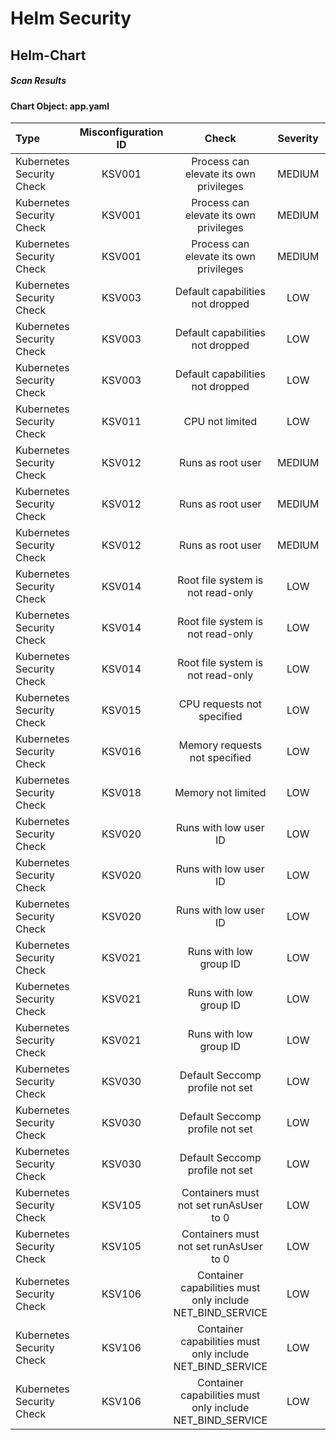 # Helm Security

## Helm-Chart

##### Scan Results

#### Chart Object: app.yaml
    

      
| Type         |    Misconfiguration ID   |   Check  |  Severity |                   Explaination                   | Links  |
|:----------------|:------------------:|:-----------:|:------------------:|-----------------------------------------|-----------------------------------------|
| Kubernetes Security Check         |    KSV001   |   Process can elevate its own privileges  |  MEDIUM | <details><summary>Expand...</summary> A program inside the container can elevate its own privileges and run as root, which might give the program control over the container and node. <br /> <hr /> <br /> Container &#39;prepare&#39; of Deployment &#39;RELEASE-NAME-flame&#39; should set &#39;securityContext.allowPrivilegeEscalation&#39; to false </details>| <details><summary>Expand...</summary><a href="https://kubernetes.io/docs/concepts/security/pod-security-standards/#restricted">https://kubernetes.io/docs/concepts/security/pod-security-standards/#restricted</a><br /><a href="https://avd.aquasec.com/misconfig/ksv001">https://avd.aquasec.com/misconfig/ksv001</a><br /></details>  |
| Kubernetes Security Check         |    KSV001   |   Process can elevate its own privileges  |  MEDIUM | <details><summary>Expand...</summary> A program inside the container can elevate its own privileges and run as root, which might give the program control over the container and node. <br /> <hr /> <br /> Container &#39;RELEASE-NAME-flame&#39; of Deployment &#39;RELEASE-NAME-flame&#39; should set &#39;securityContext.allowPrivilegeEscalation&#39; to false </details>| <details><summary>Expand...</summary><a href="https://kubernetes.io/docs/concepts/security/pod-security-standards/#restricted">https://kubernetes.io/docs/concepts/security/pod-security-standards/#restricted</a><br /><a href="https://avd.aquasec.com/misconfig/ksv001">https://avd.aquasec.com/misconfig/ksv001</a><br /></details>  |
| Kubernetes Security Check         |    KSV001   |   Process can elevate its own privileges  |  MEDIUM | <details><summary>Expand...</summary> A program inside the container can elevate its own privileges and run as root, which might give the program control over the container and node. <br /> <hr /> <br /> Container &#39;RELEASE-NAME-flame-manifests&#39; of Job &#39;RELEASE-NAME-flame-manifests&#39; should set &#39;securityContext.allowPrivilegeEscalation&#39; to false </details>| <details><summary>Expand...</summary><a href="https://kubernetes.io/docs/concepts/security/pod-security-standards/#restricted">https://kubernetes.io/docs/concepts/security/pod-security-standards/#restricted</a><br /><a href="https://avd.aquasec.com/misconfig/ksv001">https://avd.aquasec.com/misconfig/ksv001</a><br /></details>  |
| Kubernetes Security Check         |    KSV003   |   Default capabilities not dropped  |  LOW | <details><summary>Expand...</summary> The container should drop all default capabilities and add only those that are needed for its execution. <br /> <hr /> <br /> Container &#39;prepare&#39; of Deployment &#39;RELEASE-NAME-flame&#39; should add &#39;ALL&#39; to &#39;securityContext.capabilities.drop&#39; </details>| <details><summary>Expand...</summary><a href="https://kubesec.io/basics/containers-securitycontext-capabilities-drop-index-all/">https://kubesec.io/basics/containers-securitycontext-capabilities-drop-index-all/</a><br /><a href="https://avd.aquasec.com/misconfig/ksv003">https://avd.aquasec.com/misconfig/ksv003</a><br /></details>  |
| Kubernetes Security Check         |    KSV003   |   Default capabilities not dropped  |  LOW | <details><summary>Expand...</summary> The container should drop all default capabilities and add only those that are needed for its execution. <br /> <hr /> <br /> Container &#39;RELEASE-NAME-flame&#39; of Deployment &#39;RELEASE-NAME-flame&#39; should add &#39;ALL&#39; to &#39;securityContext.capabilities.drop&#39; </details>| <details><summary>Expand...</summary><a href="https://kubesec.io/basics/containers-securitycontext-capabilities-drop-index-all/">https://kubesec.io/basics/containers-securitycontext-capabilities-drop-index-all/</a><br /><a href="https://avd.aquasec.com/misconfig/ksv003">https://avd.aquasec.com/misconfig/ksv003</a><br /></details>  |
| Kubernetes Security Check         |    KSV003   |   Default capabilities not dropped  |  LOW | <details><summary>Expand...</summary> The container should drop all default capabilities and add only those that are needed for its execution. <br /> <hr /> <br /> Container &#39;RELEASE-NAME-flame-manifests&#39; of Job &#39;RELEASE-NAME-flame-manifests&#39; should add &#39;ALL&#39; to &#39;securityContext.capabilities.drop&#39; </details>| <details><summary>Expand...</summary><a href="https://kubesec.io/basics/containers-securitycontext-capabilities-drop-index-all/">https://kubesec.io/basics/containers-securitycontext-capabilities-drop-index-all/</a><br /><a href="https://avd.aquasec.com/misconfig/ksv003">https://avd.aquasec.com/misconfig/ksv003</a><br /></details>  |
| Kubernetes Security Check         |    KSV011   |   CPU not limited  |  LOW | <details><summary>Expand...</summary> Enforcing CPU limits prevents DoS via resource exhaustion. <br /> <hr /> <br /> Container &#39;RELEASE-NAME-flame-manifests&#39; of Job &#39;RELEASE-NAME-flame-manifests&#39; should set &#39;resources.limits.cpu&#39; </details>| <details><summary>Expand...</summary><a href="https://cloud.google.com/blog/products/containers-kubernetes/kubernetes-best-practices-resource-requests-and-limits">https://cloud.google.com/blog/products/containers-kubernetes/kubernetes-best-practices-resource-requests-and-limits</a><br /><a href="https://avd.aquasec.com/misconfig/ksv011">https://avd.aquasec.com/misconfig/ksv011</a><br /></details>  |
| Kubernetes Security Check         |    KSV012   |   Runs as root user  |  MEDIUM | <details><summary>Expand...</summary> &#39;runAsNonRoot&#39; forces the running image to run as a non-root user to ensure least privileges. <br /> <hr /> <br /> Container &#39;prepare&#39; of Deployment &#39;RELEASE-NAME-flame&#39; should set &#39;securityContext.runAsNonRoot&#39; to true </details>| <details><summary>Expand...</summary><a href="https://kubernetes.io/docs/concepts/security/pod-security-standards/#restricted">https://kubernetes.io/docs/concepts/security/pod-security-standards/#restricted</a><br /><a href="https://avd.aquasec.com/misconfig/ksv012">https://avd.aquasec.com/misconfig/ksv012</a><br /></details>  |
| Kubernetes Security Check         |    KSV012   |   Runs as root user  |  MEDIUM | <details><summary>Expand...</summary> &#39;runAsNonRoot&#39; forces the running image to run as a non-root user to ensure least privileges. <br /> <hr /> <br /> Container &#39;RELEASE-NAME-flame&#39; of Deployment &#39;RELEASE-NAME-flame&#39; should set &#39;securityContext.runAsNonRoot&#39; to true </details>| <details><summary>Expand...</summary><a href="https://kubernetes.io/docs/concepts/security/pod-security-standards/#restricted">https://kubernetes.io/docs/concepts/security/pod-security-standards/#restricted</a><br /><a href="https://avd.aquasec.com/misconfig/ksv012">https://avd.aquasec.com/misconfig/ksv012</a><br /></details>  |
| Kubernetes Security Check         |    KSV012   |   Runs as root user  |  MEDIUM | <details><summary>Expand...</summary> &#39;runAsNonRoot&#39; forces the running image to run as a non-root user to ensure least privileges. <br /> <hr /> <br /> Container &#39;RELEASE-NAME-flame-manifests&#39; of Job &#39;RELEASE-NAME-flame-manifests&#39; should set &#39;securityContext.runAsNonRoot&#39; to true </details>| <details><summary>Expand...</summary><a href="https://kubernetes.io/docs/concepts/security/pod-security-standards/#restricted">https://kubernetes.io/docs/concepts/security/pod-security-standards/#restricted</a><br /><a href="https://avd.aquasec.com/misconfig/ksv012">https://avd.aquasec.com/misconfig/ksv012</a><br /></details>  |
| Kubernetes Security Check         |    KSV014   |   Root file system is not read-only  |  LOW | <details><summary>Expand...</summary> An immutable root file system prevents applications from writing to their local disk. This can limit intrusions, as attackers will not be able to tamper with the file system or write foreign executables to disk. <br /> <hr /> <br /> Container &#39;prepare&#39; of Deployment &#39;RELEASE-NAME-flame&#39; should set &#39;securityContext.readOnlyRootFilesystem&#39; to true </details>| <details><summary>Expand...</summary><a href="https://kubesec.io/basics/containers-securitycontext-readonlyrootfilesystem-true/">https://kubesec.io/basics/containers-securitycontext-readonlyrootfilesystem-true/</a><br /><a href="https://avd.aquasec.com/misconfig/ksv014">https://avd.aquasec.com/misconfig/ksv014</a><br /></details>  |
| Kubernetes Security Check         |    KSV014   |   Root file system is not read-only  |  LOW | <details><summary>Expand...</summary> An immutable root file system prevents applications from writing to their local disk. This can limit intrusions, as attackers will not be able to tamper with the file system or write foreign executables to disk. <br /> <hr /> <br /> Container &#39;RELEASE-NAME-flame&#39; of Deployment &#39;RELEASE-NAME-flame&#39; should set &#39;securityContext.readOnlyRootFilesystem&#39; to true </details>| <details><summary>Expand...</summary><a href="https://kubesec.io/basics/containers-securitycontext-readonlyrootfilesystem-true/">https://kubesec.io/basics/containers-securitycontext-readonlyrootfilesystem-true/</a><br /><a href="https://avd.aquasec.com/misconfig/ksv014">https://avd.aquasec.com/misconfig/ksv014</a><br /></details>  |
| Kubernetes Security Check         |    KSV014   |   Root file system is not read-only  |  LOW | <details><summary>Expand...</summary> An immutable root file system prevents applications from writing to their local disk. This can limit intrusions, as attackers will not be able to tamper with the file system or write foreign executables to disk. <br /> <hr /> <br /> Container &#39;RELEASE-NAME-flame-manifests&#39; of Job &#39;RELEASE-NAME-flame-manifests&#39; should set &#39;securityContext.readOnlyRootFilesystem&#39; to true </details>| <details><summary>Expand...</summary><a href="https://kubesec.io/basics/containers-securitycontext-readonlyrootfilesystem-true/">https://kubesec.io/basics/containers-securitycontext-readonlyrootfilesystem-true/</a><br /><a href="https://avd.aquasec.com/misconfig/ksv014">https://avd.aquasec.com/misconfig/ksv014</a><br /></details>  |
| Kubernetes Security Check         |    KSV015   |   CPU requests not specified  |  LOW | <details><summary>Expand...</summary> When containers have resource requests specified, the scheduler can make better decisions about which nodes to place pods on, and how to deal with resource contention. <br /> <hr /> <br /> Container &#39;RELEASE-NAME-flame-manifests&#39; of Job &#39;RELEASE-NAME-flame-manifests&#39; should set &#39;resources.requests.cpu&#39; </details>| <details><summary>Expand...</summary><a href="https://cloud.google.com/blog/products/containers-kubernetes/kubernetes-best-practices-resource-requests-and-limits">https://cloud.google.com/blog/products/containers-kubernetes/kubernetes-best-practices-resource-requests-and-limits</a><br /><a href="https://avd.aquasec.com/misconfig/ksv015">https://avd.aquasec.com/misconfig/ksv015</a><br /></details>  |
| Kubernetes Security Check         |    KSV016   |   Memory requests not specified  |  LOW | <details><summary>Expand...</summary> When containers have memory requests specified, the scheduler can make better decisions about which nodes to place pods on, and how to deal with resource contention. <br /> <hr /> <br /> Container &#39;RELEASE-NAME-flame-manifests&#39; of Job &#39;RELEASE-NAME-flame-manifests&#39; should set &#39;resources.requests.memory&#39; </details>| <details><summary>Expand...</summary><a href="https://kubesec.io/basics/containers-resources-limits-memory/">https://kubesec.io/basics/containers-resources-limits-memory/</a><br /><a href="https://avd.aquasec.com/misconfig/ksv016">https://avd.aquasec.com/misconfig/ksv016</a><br /></details>  |
| Kubernetes Security Check         |    KSV018   |   Memory not limited  |  LOW | <details><summary>Expand...</summary> Enforcing memory limits prevents DoS via resource exhaustion. <br /> <hr /> <br /> Container &#39;RELEASE-NAME-flame-manifests&#39; of Job &#39;RELEASE-NAME-flame-manifests&#39; should set &#39;resources.limits.memory&#39; </details>| <details><summary>Expand...</summary><a href="https://kubesec.io/basics/containers-resources-limits-memory/">https://kubesec.io/basics/containers-resources-limits-memory/</a><br /><a href="https://avd.aquasec.com/misconfig/ksv018">https://avd.aquasec.com/misconfig/ksv018</a><br /></details>  |
| Kubernetes Security Check         |    KSV020   |   Runs with low user ID  |  LOW | <details><summary>Expand...</summary> Force the container to run with user ID &gt; 10000 to avoid conflicts with the host’s user table. <br /> <hr /> <br /> Container &#39;prepare&#39; of Deployment &#39;RELEASE-NAME-flame&#39; should set &#39;securityContext.runAsUser&#39; &gt; 10000 </details>| <details><summary>Expand...</summary><a href="https://kubesec.io/basics/containers-securitycontext-runasuser/">https://kubesec.io/basics/containers-securitycontext-runasuser/</a><br /><a href="https://avd.aquasec.com/misconfig/ksv020">https://avd.aquasec.com/misconfig/ksv020</a><br /></details>  |
| Kubernetes Security Check         |    KSV020   |   Runs with low user ID  |  LOW | <details><summary>Expand...</summary> Force the container to run with user ID &gt; 10000 to avoid conflicts with the host’s user table. <br /> <hr /> <br /> Container &#39;RELEASE-NAME-flame&#39; of Deployment &#39;RELEASE-NAME-flame&#39; should set &#39;securityContext.runAsUser&#39; &gt; 10000 </details>| <details><summary>Expand...</summary><a href="https://kubesec.io/basics/containers-securitycontext-runasuser/">https://kubesec.io/basics/containers-securitycontext-runasuser/</a><br /><a href="https://avd.aquasec.com/misconfig/ksv020">https://avd.aquasec.com/misconfig/ksv020</a><br /></details>  |
| Kubernetes Security Check         |    KSV020   |   Runs with low user ID  |  LOW | <details><summary>Expand...</summary> Force the container to run with user ID &gt; 10000 to avoid conflicts with the host’s user table. <br /> <hr /> <br /> Container &#39;RELEASE-NAME-flame-manifests&#39; of Job &#39;RELEASE-NAME-flame-manifests&#39; should set &#39;securityContext.runAsUser&#39; &gt; 10000 </details>| <details><summary>Expand...</summary><a href="https://kubesec.io/basics/containers-securitycontext-runasuser/">https://kubesec.io/basics/containers-securitycontext-runasuser/</a><br /><a href="https://avd.aquasec.com/misconfig/ksv020">https://avd.aquasec.com/misconfig/ksv020</a><br /></details>  |
| Kubernetes Security Check         |    KSV021   |   Runs with low group ID  |  LOW | <details><summary>Expand...</summary> Force the container to run with group ID &gt; 10000 to avoid conflicts with the host’s user table. <br /> <hr /> <br /> Container &#39;prepare&#39; of Deployment &#39;RELEASE-NAME-flame&#39; should set &#39;securityContext.runAsGroup&#39; &gt; 10000 </details>| <details><summary>Expand...</summary><a href="https://kubesec.io/basics/containers-securitycontext-runasuser/">https://kubesec.io/basics/containers-securitycontext-runasuser/</a><br /><a href="https://avd.aquasec.com/misconfig/ksv021">https://avd.aquasec.com/misconfig/ksv021</a><br /></details>  |
| Kubernetes Security Check         |    KSV021   |   Runs with low group ID  |  LOW | <details><summary>Expand...</summary> Force the container to run with group ID &gt; 10000 to avoid conflicts with the host’s user table. <br /> <hr /> <br /> Container &#39;RELEASE-NAME-flame&#39; of Deployment &#39;RELEASE-NAME-flame&#39; should set &#39;securityContext.runAsGroup&#39; &gt; 10000 </details>| <details><summary>Expand...</summary><a href="https://kubesec.io/basics/containers-securitycontext-runasuser/">https://kubesec.io/basics/containers-securitycontext-runasuser/</a><br /><a href="https://avd.aquasec.com/misconfig/ksv021">https://avd.aquasec.com/misconfig/ksv021</a><br /></details>  |
| Kubernetes Security Check         |    KSV021   |   Runs with low group ID  |  LOW | <details><summary>Expand...</summary> Force the container to run with group ID &gt; 10000 to avoid conflicts with the host’s user table. <br /> <hr /> <br /> Container &#39;RELEASE-NAME-flame-manifests&#39; of Job &#39;RELEASE-NAME-flame-manifests&#39; should set &#39;securityContext.runAsGroup&#39; &gt; 10000 </details>| <details><summary>Expand...</summary><a href="https://kubesec.io/basics/containers-securitycontext-runasuser/">https://kubesec.io/basics/containers-securitycontext-runasuser/</a><br /><a href="https://avd.aquasec.com/misconfig/ksv021">https://avd.aquasec.com/misconfig/ksv021</a><br /></details>  |
| Kubernetes Security Check         |    KSV030   |   Default Seccomp profile not set  |  LOW | <details><summary>Expand...</summary> The RuntimeDefault/Localhost seccomp profile must be required, or allow specific additional profiles. <br /> <hr /> <br /> Either Pod or Container should set &#39;securityContext.seccompProfile.type&#39; to &#39;RuntimeDefault&#39; </details>| <details><summary>Expand...</summary><a href="https://kubernetes.io/docs/concepts/security/pod-security-standards/#restricted">https://kubernetes.io/docs/concepts/security/pod-security-standards/#restricted</a><br /><a href="https://avd.aquasec.com/misconfig/ksv030">https://avd.aquasec.com/misconfig/ksv030</a><br /></details>  |
| Kubernetes Security Check         |    KSV030   |   Default Seccomp profile not set  |  LOW | <details><summary>Expand...</summary> The RuntimeDefault/Localhost seccomp profile must be required, or allow specific additional profiles. <br /> <hr /> <br /> Either Pod or Container should set &#39;securityContext.seccompProfile.type&#39; to &#39;RuntimeDefault&#39; </details>| <details><summary>Expand...</summary><a href="https://kubernetes.io/docs/concepts/security/pod-security-standards/#restricted">https://kubernetes.io/docs/concepts/security/pod-security-standards/#restricted</a><br /><a href="https://avd.aquasec.com/misconfig/ksv030">https://avd.aquasec.com/misconfig/ksv030</a><br /></details>  |
| Kubernetes Security Check         |    KSV030   |   Default Seccomp profile not set  |  LOW | <details><summary>Expand...</summary> The RuntimeDefault/Localhost seccomp profile must be required, or allow specific additional profiles. <br /> <hr /> <br /> Either Pod or Container should set &#39;securityContext.seccompProfile.type&#39; to &#39;RuntimeDefault&#39; </details>| <details><summary>Expand...</summary><a href="https://kubernetes.io/docs/concepts/security/pod-security-standards/#restricted">https://kubernetes.io/docs/concepts/security/pod-security-standards/#restricted</a><br /><a href="https://avd.aquasec.com/misconfig/ksv030">https://avd.aquasec.com/misconfig/ksv030</a><br /></details>  |
| Kubernetes Security Check         |    KSV105   |   Containers must not set runAsUser to 0  |  LOW | <details><summary>Expand...</summary> Containers should be forbidden from running with a root UID. <br /> <hr /> <br /> securityContext.runAsUser should be set to a value greater than 0 </details>| <details><summary>Expand...</summary><a href="https://kubernetes.io/docs/concepts/security/pod-security-standards/#restricted">https://kubernetes.io/docs/concepts/security/pod-security-standards/#restricted</a><br /><a href="https://avd.aquasec.com/misconfig/ksv105">https://avd.aquasec.com/misconfig/ksv105</a><br /></details>  |
| Kubernetes Security Check         |    KSV105   |   Containers must not set runAsUser to 0  |  LOW | <details><summary>Expand...</summary> Containers should be forbidden from running with a root UID. <br /> <hr /> <br /> securityContext.runAsUser should be set to a value greater than 0 </details>| <details><summary>Expand...</summary><a href="https://kubernetes.io/docs/concepts/security/pod-security-standards/#restricted">https://kubernetes.io/docs/concepts/security/pod-security-standards/#restricted</a><br /><a href="https://avd.aquasec.com/misconfig/ksv105">https://avd.aquasec.com/misconfig/ksv105</a><br /></details>  |
| Kubernetes Security Check         |    KSV106   |   Container capabilities must only include NET_BIND_SERVICE  |  LOW | <details><summary>Expand...</summary> Containers must drop ALL capabilities, and are only permitted to add back the NET_BIND_SERVICE capability. <br /> <hr /> <br /> container should drop all </details>| <details><summary>Expand...</summary><a href="https://kubernetes.io/docs/concepts/security/pod-security-standards/#restricted">https://kubernetes.io/docs/concepts/security/pod-security-standards/#restricted</a><br /><a href="https://avd.aquasec.com/misconfig/ksv106">https://avd.aquasec.com/misconfig/ksv106</a><br /></details>  |
| Kubernetes Security Check         |    KSV106   |   Container capabilities must only include NET_BIND_SERVICE  |  LOW | <details><summary>Expand...</summary> Containers must drop ALL capabilities, and are only permitted to add back the NET_BIND_SERVICE capability. <br /> <hr /> <br /> container should drop all </details>| <details><summary>Expand...</summary><a href="https://kubernetes.io/docs/concepts/security/pod-security-standards/#restricted">https://kubernetes.io/docs/concepts/security/pod-security-standards/#restricted</a><br /><a href="https://avd.aquasec.com/misconfig/ksv106">https://avd.aquasec.com/misconfig/ksv106</a><br /></details>  |
| Kubernetes Security Check         |    KSV106   |   Container capabilities must only include NET_BIND_SERVICE  |  LOW | <details><summary>Expand...</summary> Containers must drop ALL capabilities, and are only permitted to add back the NET_BIND_SERVICE capability. <br /> <hr /> <br /> container should drop all </details>| <details><summary>Expand...</summary><a href="https://kubernetes.io/docs/concepts/security/pod-security-standards/#restricted">https://kubernetes.io/docs/concepts/security/pod-security-standards/#restricted</a><br /><a href="https://avd.aquasec.com/misconfig/ksv106">https://avd.aquasec.com/misconfig/ksv106</a><br /></details>  |
